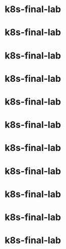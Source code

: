 # k8s-final-lab
# k8s-final-lab
# k8s-final-lab
# k8s-final-lab
# k8s-final-lab
# k8s-final-lab
# k8s-final-lab
# k8s-final-lab
# k8s-final-lab
# k8s-final-lab
# k8s-final-lab
